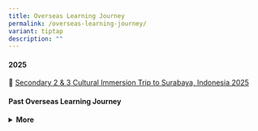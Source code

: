 ```yaml
---
title: Overseas Learning Journey
permalink: /overseas-learning-journey/
variant: tiptap
description: ""
---
```

<h4>2025</h4>
<p>📌 <a href="https://www.regentsec.moe.edu.sg/secondary-2-3-cultural-immersion-trip-to-surabaya-indonesia-2025/" rel="noopener nofollow" target="_blank">Secondary 2 &amp; 3 Cultural Immersion Trip to Surabaya, Indonesia 2025</a>
</p>
<h4>Past Overseas Learning Journey</h4>
<div data-type="detailGroup" class="isomer-accordion-group isomer-accordion isomer-accordion-white">
<details class="isomer-details">
<summary><strong>More</strong>
</summary>
<div data-type="detailsContent" class="isomer-details-content">
<p><strong>2024</strong>
</p>
<p>📌 <a href="https://www.regentsec.moe.edu.sg/latest-announcement/highlights/secondary-3-cultural-immersion-trip-to-ho-chi-minh-city/" rel="noopener nofollow" target="_blank">Secondary 3 Cultural Immersion Trip to Ho Chi Minh City</a>
</p>
<p>📌 <a href="https://www.regentsec.moe.edu.sg/latest-announcement/highlights/secondary-2-cultural-immersion-programme-to-johore-and-malacca/" rel="noopener nofollow" target="_blank">Secondary 2 Cultural Immersion Programme to Johore and Malacca</a>
</p>
<p>📌 <a href="/overseas-cultural-immersion-trip-to-surabaya/" rel="noopener nofollow" target="_blank">Overseas Cultural Immersion Trip to Surabaya</a>
</p>
<p></p>
<p>2022</p>
<p>📌</p>
<p></p>
<p><strong>2019</strong>
</p>
<p>📌 <a href="https://www.regentsec.moe.edu.sg/2019-olj/" rel="noopener nofollow" target="_blank">2019 Overseas Learning Journey</a>
</p>
<p></p>
<p><strong>2018</strong>
</p>
<p>📌 <a href="https://www.regentsec.moe.edu.sg/2018-olj/" rel="noopener nofollow" target="_blank">2018 Overseas Learning Journey</a>
</p>
</div>
</details>
</div>
<p></p>
<p></p>